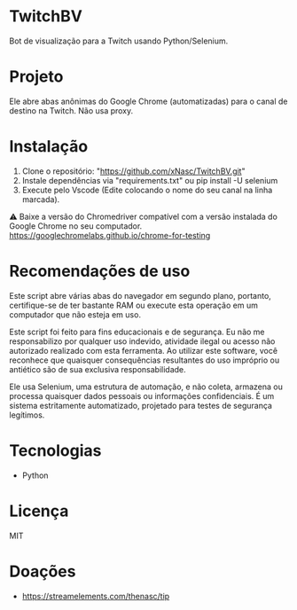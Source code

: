 # TwitchBV
Bot de visualização para a Twitch usando Python/Selenium.

# Projeto
Ele abre abas anônimas do Google Chrome (automatizadas) para o canal de destino na Twitch. Não usa proxy.

# Instalação
1. Clone o repositório: "https://github.com/xNasc/TwitchBV.git"
2. Instale dependências via "requirements.txt" ou pip install -U selenium
3. Execute pelo Vscode (Edite colocando o nome do seu canal na linha marcada).

⚠️ Baixe a versão do Chromedriver compatível com a versão instalada do Google Chrome no seu computador.
https://googlechromelabs.github.io/chrome-for-testing

# Recomendações de uso 
Este script abre várias abas do navegador em segundo plano, portanto, certifique-se de ter bastante RAM ou execute esta operação em um computador que não esteja em uso.

Este script foi feito para fins educacionais e de segurança. Eu não me responsabilizo por qualquer uso indevido, atividade ilegal ou acesso não autorizado realizado com esta ferramenta. Ao utilizar este software, você reconhece que quaisquer consequências resultantes do uso impróprio ou antiético são de sua exclusiva responsabilidade.

Ele usa Selenium, uma estrutura de automação, e não coleta, armazena ou processa quaisquer dados pessoais ou informações confidenciais. É um sistema estritamente automatizado, projetado para testes de segurança legítimos.

# Tecnologias
- Python

# Licença
MIT

# Doações
- https://streamelements.com/thenasc/tip
